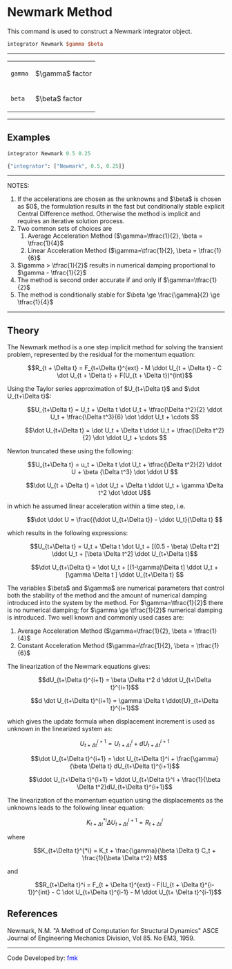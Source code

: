 # Newmark Method

<p>This command is used to construct a Newmark integrator object.</p>

```tcl
integrator Newmark $gamma $beta
```
<hr />
<table>
<tbody>
<tr class="odd">
<td><p><code class="parameter-table-variable">gamma</code></p></td>
<td><p>$\gamma$ factor</p></td>
</tr>
<tr class="even">
<td><p><code class="parameter-table-variable">beta</code></p></td>
<td><p>$\beta$ factor</p></td>
</tr>
</tbody>
</table>
<hr />

## Examples

```tcl
integrator Newmark 0.5 0.25
```

```python
{"integrator": ["Newmark", 0.5, 0.25]}
```

<hr />
<p>NOTES:</p>
<ol>
<li>If the accelerations are chosen as the unknowns and
  $\beta$ is chosen as $0$, the formulation results
  in the fast but conditionally stable explicit Central Difference method.
  Otherwise the method is implicit and requires an iterative solution
  process.</li>

<li>Two common sets of choices are
<ol>
<li>Average Acceleration Method ($\gamma=\tfrac{1}{2}, \beta
= \tfrac{1}{4}$</li>
<li>Linear Acceleration Method ($\gamma=\tfrac{1}{2}, \beta =
\tfrac{1}{6}$</li>
</ol></li>
<li>$\gamma > \tfrac{1}{2}$ results in
  numerical damping proportional to $\gamma - \tfrac{1}{2}$</li>
<li>The method is second order accurate if and only if $\gamma=\tfrac{1}{2}$</li>
<li>The method is conditionally stable for $\beta \ge \frac{\gamma}{2} \ge \tfrac{1}{4}$</li>
</ol>
<hr />

## Theory

The Newmark method is a one step implicit method for solving the
transient problem, represented by the residual for the momentum
equation:

<dl>
<dt></dt>
<dd>

$$R_{t + \Delta t} = F_{t+\Delta t}^{ext} - M \ddot U_{t +
\Delta t} - C \dot U_{t + \Delta t} + F(U_{t + \Delta
t})^{int}$$

</dd>
</dl>

<p>Using the Taylor series approximation of $U_{t+\Delta t}$ and $\dot U_{t+\Delta t}$:</p>

<dl>
<dt></dt>
<dd>

$$U_{t+\Delta t} = U_t + \Delta t \dot U_t + \tfrac{\Delta
t^2}{2} \ddot U_t + \tfrac{\Delta t^3}{6} \dot \ddot U_t + \cdots
$$

</dd>
</dl>
<dl>
<dt></dt>
<dd>

$$\dot U_{t+\Delta t} = \dot U_t + \Delta t \ddot U_t +
\tfrac{\Delta t^2}{2} \dot \ddot U_t + \cdots $$

</dd>
</dl>

<p>Newton truncated these using the following:</p>

<dl>
<dt></dt>
<dd>

$$U_{t+\Delta t} = u_t + \Delta t \dot U_t + \tfrac{\Delta t^2}{2} \ddot U + \beta {\Delta t^3} \dot \ddot U $$

</dd>
</dl>
<dl>
<dt></dt>
<dd>

$$\dot U_{t + \Delta t} = \dot U_t + \Delta t \ddot U_t +
\gamma \Delta t^2 \dot \ddot U$$

</dd>
</dl>

<p>in which he assumed linear acceleration within a time step, i.e.</p>
<dl>
<dt></dt>
<dd>

$$\dot \ddot U = \frac{{\ddot U_{t+\Delta t}} - \ddot U_t}{\Delta t} $$

</dd>
</dl>
<p>which results in the following expressions:</p>
<dl>
<dt></dt>
<dd>

$$U_{t+\Delta t} = U_t + \Delta t \dot U_t + [(0.5 - \beta)
\Delta t^2] \ddot U_t + [\beta \Delta t^2] \ddot U_{t+\Delta t}$$

</dd>
</dl>
<dl>
<dt></dt>
<dd>

$$\dot U_{t+\Delta t} = \dot U_t + [(1-\gamma)\Delta t] \ddot
U_t + [\gamma \Delta t ] \ddot U_{t+\Delta t} $$

</dd>
</dl>

<p>The variables $\beta$ and
$\gamma$ are numerical parameters that control
both the stability of the method and the amount of numerical damping
introduced into the system by the method. For
$\gamma=\tfrac{1}{2}$ there is no numerical
damping; for $\gamma \ge \tfrac{1}{2}$ numerical
damping is introduced. Two well known and commonly used cases are:</p>

<ol>
<li>Average Acceleration Method ($\gamma=\tfrac{1}{2}, \beta = \tfrac{1}{4}$</li>
<li>Constant Acceleration Method ($\gamma=\tfrac{1}{2}, \beta = \tfrac{1}{6}$</li>
</ol>
<p>The linearization of the Newmark equations gives:</p>
<dl>
<dt></dt>
<dd>

$$dU_{t+\Delta t}^{i+1} = \beta \Delta t^2 d \ddot U_{t+\Delta t}^{i+1}$$

</dd>
</dl>
<dl>
<dt></dt>
<dd>

$$d \dot U_{t+\Delta t}^{i+1} = \gamma \Delta t \ddot{U}_{t+\Delta t}^{i+1}$$

</dd>
</dl>

<p>which gives the update formula when displacement increment is used as
unknown in the linearized system as:</p>
<dl>
<dt></dt>
<dd>

$$U_{t+\Delta t}^{i+1} = U_{t+\Delta t}^i + dU_{t+\Delta t}^{i+1}$$

</dd>
</dl>
<dl>
<dt></dt>
<dd>

$$\dot U_{t+\Delta t}^{i+1} = \dot U_{t+\Delta t}^i + \frac{\gamma}{\beta \Delta t} dU_{t+\Delta t}^{i+1}$$

</dd>
</dl>
<dl>
<dt></dt>
<dd>

$$\ddot U_{t+\Delta t}^{i+1} = \ddot U_{t+\Delta t}^i + \frac{1}{\beta \Delta t^2}dU_{t+\Delta t}^{i+1}$$

</dd>
</dl>

<p>The linearization of the momentum equation using the displacements as
the unknowns leads to the following linear equation:</p>
<dl>
<dt></dt>
<dd>

$$K_{t+\Delta t}^{*i} \Delta U_{t+\Delta t}^{i+1} = R_{t+\Delta t}^i$$

</dd>
</dl>
<p>where</p>
<dl>
<dt></dt>
<dd>

$$K_{t+\Delta t}^{*i} = K_t + \frac{\gamma}{\beta \Delta t}
C_t + \frac{1}{\beta \Delta t^2} M$$

</dd>
</dl>
<p>and</p>
<dl>
<dt></dt>
<dd>

$$R_{t+\Delta t}^i = F_{t + \Delta t}^{ext} - F(U_{t + \Delta
t}^{i-1})^{int} - C \dot U_{t+\Delta t}^{i-1} - M \ddot U_{t+ \Delta
t}^{i-1}$$

</dd>
</dl>

## References
<p>Newmark, N.M. "A Method of Computation for Structural Dynamics" ASCE
Journal of Engineering Mechanics Division, Vol 85. No EM3, 1959.</p>

<hr />
<p>Code Developed by: <span style="color:blue"> fmk
</span></p>
